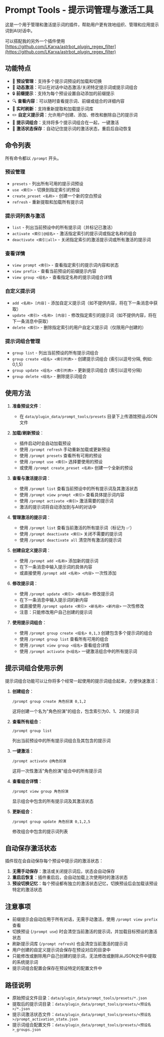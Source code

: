# Prompt Tools - 提示词管理与激活工具

这是一个用于管理和激活提示词的插件，帮助用户更有效地组织、管理和应用提示词到AI对话中。

可以搭配我的另外一个插件使用[https://github.com/LKarxa/astrbot_plugin_regex_filter](https://github.com/LKarxa/astrbot_plugin_regex_filter)

## 功能特点

- 📁 **预设管理**：支持多个提示词预设的加载和切换
- 🔄 **动态激活**：可以在对话中动态激活/关闭特定提示词或提示词组合
- 🔒 **前缀提示**：支持为每个预设设置自动添加的前缀提示
- 🔍 **查看内容**：可以随时查看提示词、前缀或组合的详细内容
- 🔄 **实时刷新**：支持重新提取和加载提示词库
- ✏️ **自定义提示词**：允许用户创建、添加、修改和删除自己的提示词
- 🔗 **提示词组合**：支持将多个提示词组合在一起，一键激活
- 💾 **激活状态保存**：自动记住提示词的激活状态，重启后自动恢复

## 命令列表

所有命令都以 `/prompt` 开头。

### 预设管理
- `presets` - 列出所有可用的提示词预设
- `use <索引>` - 切换到指定索引的预设
- `create_preset <名称>` - 创建一个新的空白预设
- `refresh` - 重新提取和加载所有提示词

### 提示词列表与激活
- `list` - 列出当前预设中的所有提示词（并标记已激活）
- `activate <索引|@组名>` - 激活指定索引的提示词或指定名称的组合
- `deactivate <索引|all>` - 关闭指定索引的激活提示词或所有激活的提示词

### 查看详情
- `view prompt <索引>` - 查看指定索引的提示词内容和状态
- `view prefix` - 查看当前预设的前缀提示内容
- `view group <组名>` - 查看指定名称的提示词组合详情

### 自定义提示词
- `add <名称> [内容]` - 添加自定义提示词（如不提供内容，将在下一条消息中获取）
- `update <索引> <名称> [内容]` - 修改指定索引的提示词（如不提供内容，将在下一条消息中获取）
- `delete <索引>` - 删除指定索引的用户自定义提示词（仅限用户创建的）

### 提示词组合管理
- `group list` - 列出当前预设的所有提示词组合
- `group create <组名> <索引列表>` - 创建提示词组合 (索引以逗号分隔, 例如: 0,1,5)
- `group update <组名> <索引列表>` - 更新提示词组合 (索引以逗号分隔)
- `group delete <组名>` - 删除提示词组合

## 使用方法

1.  **准备预设文件**：
    *   在 `data/plugin_data/prompt_tools/presets` 目录下上传酒馆预设JSON文件

2.  **加载/刷新预设**：
    *   插件启动时会自动加载预设
    *   使用 `/prompt refresh` 手动重新加载或更新预设
    *   使用 `/prompt presets` 查看所有可用的预设
    *   使用 `/prompt use <索引>` 选择要使用的预设
    *   或使用 `/prompt create_preset <名称>` 创建一个全新的预设

3.  **查看与激活提示词**：
    *   使用 `/prompt list` 查看当前预设中的所有提示词及其激活状态
    *   使用 `/prompt view prompt <索引>` 查看具体提示词内容
    *   使用 `/prompt activate <索引>` 激活需要的提示词
    *   激活的提示词将自动添加到与AI的对话中

4.  **管理激活的提示词**：
    *   使用 `/prompt list` 查看当前激活的所有提示词（标记为 ✅）
    *   使用 `/prompt deactivate <索引>` 关闭不需要的提示词
    *   使用 `/prompt deactivate all` 清空所有激活的提示词

5.  **创建自定义提示词**：
    *   使用 `/prompt add <名称>` 添加新的提示词
    *   在下一条消息中输入提示词的具体内容
    *   或直接使用 `/prompt add <名称> <内容>` 一次性添加

6.  **修改提示词**：
    *   使用 `/prompt update <索引> <新名称>` 修改提示词
    *   在下一条消息中输入提示词的新内容
    *   或直接使用 `/prompt update <索引> <新名称> <新内容>` 一次性修改
    *   注意：只能修改用户自己创建的提示词

7.  **使用提示词组合**：
    *   使用 `/prompt group create <组名> 0,1,3` 创建包含多个提示词的组合
    *   使用 `/prompt group list` 查看所有可用的组合
    *   使用 `/prompt view group <组名>` 查看组合详情
    *   使用 `/prompt activate @<组名>` 一键激活组合中的所有提示词

## 提示词组合使用示例

提示词组合功能可以让你将多个经常一起使用的提示词组合起来，方便快速激活：

1.  **创建组合**：
    ```
    /prompt group create 角色扮演 0,1,2
    ```
    这将创建一个名为"角色扮演"的组合，包含索引为0、1、2的提示词

2.  **查看所有组合**：
    ```
    /prompt group list
    ```
    列出当前预设中的所有提示词组合及其包含的提示词

3.  **一键激活**：
    ```
    /prompt activate @角色扮演
    ```
    这将一次性激活"角色扮演"组合中的所有提示词

4.  **查看组合详情**：
    ```
    /prompt view group 角色扮演
    ```
    显示组合中包含的所有提示词及其激活状态

5.  **更新组合**：
    ```
    /prompt group update 角色扮演 0,1,2,5
    ```
    修改组合中包含的提示词列表

## 自动保存激活状态

插件现在会自动保存每个预设中提示词的激活状态：

1. **无需手动保存**：激活或关闭提示词后，状态会自动保存
2. **重启后恢复**：插件重启后，会自动加载上次使用时的激活状态
3. **预设切换记忆**：每个预设都有独立的激活状态记忆，切换预设后会加载该预设特定的激活状态

## 注意事项

-   前缀提示会自动应用于所有对话，无需手动激活，使用 `/prompt view prefix` 查看
-   切换预设 (`/prompt use`) 时会清空当前激活的提示词，并加载目标预设的激活状态
-   刷新提示词库 (`/prompt refresh`) 也会清空当前激活的提示词
-   用户创建的自定义提示词会保存在预设对应的目录中
-   只能修改或删除用户自己创建的提示词，无法修改或删除从JSON文件中提取的系统提示词
-   提示词组合配置会保存在预设特定的配置文件中

## 路径说明

-   原始预设文件目录：`data/plugin_data/prompt_tools/presets/*.json`
-   提取后的提示词目录：`data/plugin_data/prompt_tools/presets/<预设名>/*.json`
-   提示词激活状态文件：`data/plugin_data/prompt_tools/presets/<预设名>/prompt_activation_state.json`
-   提示词组合配置文件：`data/plugin_data/prompt_tools/presets/<预设名>_groups.json`
